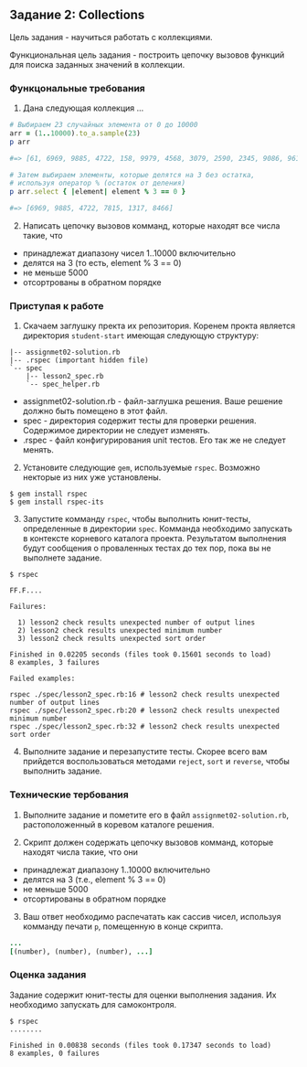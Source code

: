 ## Задание 2: Collections

Цель задания - научиться работать с коллекциями.

Функциональная цель задания - построить цепочку вызовов функций для поиска заданных значений 
в коллекции.

### Функцональные требования

1. Дана следующая коллекция ...
  ```ruby
  # Выбираем 23 случайных элемента от 0 до 10000
  arr = (1..10000).to_a.sample(23)
  p arr

  #=> [61, 6969, 9885, 4722, 158, 9979, 4568, 3079, 2590, 2345, 9086, 9611, 1384, 8444, 7815, 5444, 4852, 1317, 1565, 8466, 7220, 5146, 4558]
  ```
  ```ruby
  # Затем выбираем элементы, которые делятся на 3 без остатка, 
  # используя оператор % (остаток от деления)
  p arr.select { |element| element % 3 == 0 }

  #=> [6969, 9885, 4722, 7815, 1317, 8466]
  ```
2. Написать цепочку вызовов комманд, которые находят все числа такие, что

  * принадлежат диапазону чисел 1..10000 включительно
  * делятся на 3 (то есть, element % 3 == 0)
  * не меньше 5000
  * отсортрованы в обратном порядке

### Приступая к работе

1. Скачаем заглушку пректа их репозитория. Коренем прокта является директория 
`student-start` имеющая следующую структуру: 
  ```text
  |-- assignmet02-solution.rb
  |-- .rspec (important hidden file)
  `-- spec
      |-- lesson2_spec.rb
      `-- spec_helper.rb
  ```
  * assignmet02-solution.rb - файл-заглушка решения.
  Ваше решение должно быть помещено в этот файл.
  * spec - директория содержит тесты для проверки решения. Содержимое директории не следует изменять.
  * .rspec - файл конфигурирования unit тестов. Его так же не следует менять.

2. Установите следующие `gem`, используемые `rspec`. Возможно некторые из них уже установлены. 
  ```shell
  $ gem install rspec
  $ gem install rspec-its
  ```
3. Запустите комманду `rspec`, чтобы выполнить юнит-тесты, определенные в директории
`spec`. Комманда необходимо запускать в контексте корневого каталога проекта. 
Результатом выполнения будут сообщения о проваленных тестах до тех пор, пока вы не выполнете 
задание.
  ```shell
  $ rspec

  FF.F....

  Failures:

    1) lesson2 check results unexpected number of output lines
    2) lesson2 check results unexpected minimum number
    3) lesson2 check results unexpected sort order

  Finished in 0.02205 seconds (files took 0.15601 seconds to load)
  8 examples, 3 failures

  Failed examples:

  rspec ./spec/lesson2_spec.rb:16 # lesson2 check results unexpected number of output lines
  rspec ./spec/lesson2_spec.rb:20 # lesson2 check results unexpected minimum number
  rspec ./spec/lesson2_spec.rb:32 # lesson2 check results unexpected sort order
  ```
4. Выполните задание и перезапустите тесты. Скорее всего вам прийдется воспользоваться методами
`reject`, `sort` и `reverse`, чтобы выполнить задание.

### Технические тербования

1. Выполните задание и пометите его в файл `assignmet02-solution.rb`, растоположенный
в коревом каталоге решения. 

2. Скрипт должен содержать цепочку вызовов комманд, которые находят числа такие, что они

  * принадлежат диапазону 1..10000 включительно
  * делятся на 3 (т.е., element % 3 == 0)
  * не меньше 5000
  * отсортированы в обратном порядке

3. Ваш ответ необходимо распечатать как сассив чисел, используя комманду печати `p`,
помещенную в конце скрипта.
  ```ruby
  ...
  [(number), (number), (number), ...]
  ```

### Оценка задания

Задание содержит юнит-тесты для оценки выполнения задания. Их необходимо запускать для 
самоконтроля.

```shell
$ rspec
........

Finished in 0.00838 seconds (files took 0.17347 seconds to load)
8 examples, 0 failures
```